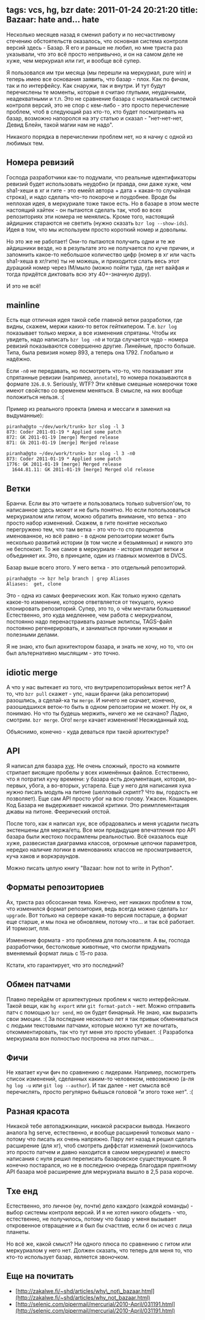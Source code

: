 tags: vcs, hg, bzr
date: 2011-01-24 20:21:20
title:  Bazaar: hate and... hate
----

Несколько месяцев назад я сменил работу и по несчастливому стечению
обстоятельств оказалось, что основная система контроля версий здесь -
Базар. Я его и раньше не любил, но мне триста раз указывали, что это всё
просто непривычно, и он на самом деле не хуже, чем меркуриал или гит, и
вообще всё супер.

Я пользовался им три месяца (мы перешли на меркуриал, pure win) и теперь
имею все основания заявить, что базар - плох. Как по фичам, так и по
интерфейсу. Как снаружи, так и внутри. И тут будут перечислены те
моменты, которые я считаю глупыми, неудачными, неадекватными и т.п. Это
не сравнение базара с нормальной системой контроля версий, это не спор с
кем-либо - это просто перечисление проблем, чтоб в следующий раз кто-то,
кто будет посматривать на базар, возможно напоролся на эту статью и
сказал - "нет-нет-нет, Девид Блейн, такой магии нам не надо".

Никакого порядка в перечислении проблем нет, но я начну с одной из
любимых тем.

Номера ревизий
--------------

Господа разработчики как-то подумали, что реальные идентификаторы
ревизий будет использовать неудобно (и правда, они даже хуже, чем
sha1-хеши в хг и гите - это емейл автора + дата + какая-то случайная
строка), и надо сделать что-то покороче и поудобнее. Вроде бы неплохая
идея, в меркуриале тоже такое есть. Но в базаре в этом месте настоящий
хайтек - он пытаются сделать так, чтоб во всех репозиториях эти номера
не менялись. Кроме того, настоящий айдишник стараются не светить (нужно
сказать `bzr log --show-ids`). Идея в том, что мы используем просто
короткий номер и довольны.

Но это же не работает! Они-то пытаются получить одни и те же айдишники
везде, но в результате это не получается по куче причин, и запомнить
какое-то небольшое количество цифр (номер в хг или часть sha1-хеша в
хг/гите) ты не можешь, и приходится слать весь этот дурацкий номер через
IM/мыло (можно пойти туда, где нет вайфая и тогда придëтся диктовать всю
эту 40+-значную дуру).

И это не всë!

mainline
--------

Есть еще отличная идея такой себе главной ветки разработки, где видны,
скажем, мержи каких-то веток гейткипером. Т.е. `bzr log` показывает
только мержи, а все изменения спрятаны. Чтобы их увидеть, надо написать
`bzr log -n0` и тогда случается чудо - номера ревизий показываются
совершенно другие. Линейные, просто больше. Типа, была ревизия номер
893, а теперь она 1792. Глобально и надëжно.

Если `-n0` не передавать, но посмотреть что-то, что показывает эти
спрятанные ревизии (например, `annotate`), то номера показываются в
формате `326.8.9`. Seriously, WTF? Эти клëвые смешные номерочки тоже
имеют свойство со временем меняться. В смысле, на них вообще положиться
нельзя. :(

Пример из реального проекта (имена и мессаги я заменил на выдуманные):

    piranha@gto ~/dev/work/trunk> bzr slog -l 3
    873: Coder 2011-01-19 * Applied some patch
    872: GK 2011-01-19 [merge] Merged release
    871: Gk 2011-01-19 [merge] Merged release

    piranha@gto ~/dev/work/trunk> bzr slog -l 3 -n0
    873: Coder 2011-01-19 * Applied some patch
    1776: GK 2011-01-19 [merge] Merged release
      1644.81.11: GK 2011-01-19 [merge] Merged old release


Ветки
-----

Бранчи. Если вы это читаете и пользовались только subversion'ом, то
написанное здесь может и не быть понятно. Но если попользоваться
меркуриалом или гитом, можно обратить внимание, что ветка - это просто
набор изменений. Скажем, в гите понятие несколько перегружено тем, что
там ветка - это что-то сто процентов именованное, но всë равно - в одном
репозитории может быть несколько развитий истории (в том числе и
безымянных) и никого это не беспокоит. То же самое в меркуриале -
история плодит ветки и объединяет их. Это, в принципе, один из главных
моментов в DVCS.

Базар выше всего этого. У него ветка - это отдельный репозиторий.

    piranha@gto ~> bzr help branch | grep Aliases
    Aliases:  get, clone

Это - одна из самых феерических жоп. Как только нужно сделать какое-то
изменение, которое ответвляется от текущего, нужно клонировать
репозиторий. Супер, это то, о чëм мечтали большевики! Естественно, это
куда медленнее, чем работа с меркуриалом, постоянно надо перенастраивать
разные эклипсы, TAGS-файл постоянно регенерировать, и заниматься прочими
нужными и полезными делами.

Я не знаю, кто был архитектором базара, и знать не хочу, но то, что он
был альтернативно мыслящим - это точно.

idiotic merge
-------------

А что у нас вытекает из того, что внутрирепозиторийных веток нет? А то,
что `bzr pull` скажет - упс, наши бранчи (aka репозитории) разошлись, а
сделай-ка ты `merge`. И ничего не скачает, конечно, разошедшихся
веток-то быть в одном репозитории не может. Ну ок, я понимаю. Но что ты
будешь мержить, ничего же не скачано? Ладно, смотрим. `bzr merge`. Ого!
`merge` качает изменения! Неожиданный ход.

Объяснимо, конечно - куда деваться при такой архитектуре?

API
---

Я написал для базара
[хук](http://hg.piranha.org.ua/bzr-killtrailing/file/tip/). Не очень
сложный, просто на коммите стрипает висящие пробелы у всех изменëнных
файлов. Естественно, что я потратил кучу времени: у базара есть
документация, которая, во-первых, убога, а во-вторых, устарела. Еще у
него для написания хука нужно писать модуль на питоне (шелловый скрипт?
Что вы, гордость не позволяет). Еще сам API просто убог на всю голову.
Ужасен. Кошмарен. Код Базара не выдерживает никакой критики. Это
реимплементация джавы на питоне. Феерический отстой.

После того, как я написал хук, все обрадовались и меня усадили писать
экстеншены для мержа/етц. Все мои предыдущие впечатления про API базара
были жестоко посрамлены реальностью. Всë оказалось еще хуже, развесистая
диаграмма классов, огромные цепочки параметров, нередко наличие логики в
именованиях классов не просматривается, куча хаков и воркэраундов.

Можно писать целую книгу "Bazaar: how not to write in Python".

Форматы репозиториев
--------------------

Ах, триста раз обсосанная тема. Конечно, нет никаких проблем в том, что
изменился формат репозитория, ведь всегда можно сделать `bzr upgrade`.
Вот только на сервере какая-то версия постарше, а формат еще старше, и
мы пока не обновляем, потому что... и так всë работает. И тормозит, пля.

Изменение формата - это проблема для пользователя. А вы, господа
разработчики, бестолковые животные, что смогли придумать вменяемый
формат лишь с 15-го раза.

Кстати, кто гарантирует, что это последний?

Обмен патчами
-------------

Плавно перейдëм от архитектурных проблем к чисто интерфейсным. Такой
вещи, как `hg export` или `git format-patch` - нет. Можно отправить патч
с помощью `bzr send`, но он будет бинарный. Не знаю, как выразить свои
эмоции. :( За последние несколько лет я так привык обмениваться с людьми
текстовыми патчами, которые можно тут же почитать, откомментировать, так
что тут меня это просто убивает. :( Разработка меркуриала вон полностью
построена на этих патчах...

Фичи
----

Не хватает кучи фич по сравнению с лидерами. Например, посмотреть список
изменений, сделанных каким-то человеком, невозможно (а-ля `hg log -u`
или `git log --author`). И так далее - нет смысла всë перечислять,
просто регулярно бьëшься головой "и этого тоже нет". :(

Разная красота
--------------

Никакой тебе автопаджинации, никакой раскраски вывода. Никакого аналога hg
serve, естественно, и вообще расширений толковых мало - потому что писать их
очень напряжно. Пару лет назад я решил сделать расширение (для хг), чтоб
смотреть диффстат изменений (окончилось это просто патчем и давно находится в
самом меркуриале) и вместо написания с нуля решил переписать базаровское
существующее. Я конечно постарался, но не в последнюю очередь благодаря
приятному API базара моë расширение для меркуриала вышло в 2,5 раза короче.

Тхе енд
-------

Естественно, это личное (ну, почти) дело каждого (каждой команды) -
выбор системы контроля версий. И я не хотел никого обидеть - что,
естественно, не получилось, потому что базар у меня вызывает откровенное
отвращение и я был бы счастлив, если б он исчез с лица планеты.

Но всë же, какой смысл? Ни одного плюса по сравнению с гитом или
меркуриалом у него нет. Должен сказать, что теперь для меня то, что
кто-то использует базар, является звоночком.

Еще на почитать
---------------

- [http://zakalwe.fi/~shd/articles/why\_not\_bazaar.html](http://zakalwe.fi/~shd/articles/why_not_bazaar.html)
- [http://selenic.com/pipermail/mercurial/2010-April/031191.html](http://selenic.com/pipermail/mercurial/2010-April/031191.html)

